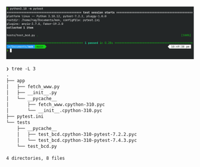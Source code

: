 ![screenshot](https://github.com/RGGH/mok/blob/main/screenshot.png)

[](https://)

```
❯ tree -L 3
.
├── app
│   ├── fetch_www.py
│   ├── __init__.py
│   └── __pycache__
│       ├── fetch_www.cpython-310.pyc
│       └── __init__.cpython-310.pyc
├── pytest.ini
└── tests
    ├── __pycache__
    │   ├── test_bcd.cpython-310-pytest-7.2.2.pyc
    │   └── test_bcd.cpython-310-pytest-7.4.3.pyc
    └── test_bcd.py

4 directories, 8 files


```
